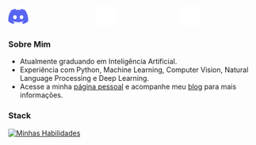 <div style="display: grid; grid-template-columns: repeat(3, 1fr); gap: 20px;">
    <a href="" title="Social Media"><img src="https://raw.githubusercontent.com/CLorant/readme-social-icons/main/large/colored/discord.svg" alt="Discord" width="40"></a>   <a href="" title="Medium"><img src="https://raw.githubusercontent.com/CLorant/readme-social-icons/main/large/light/medium.svg" alt="Medium" width="40"></a>   <a href="" title="X"><img src="https://raw.githubusercontent.com/CLorant/readme-social-icons/main/large/light/twitter-x.svg" alt="X" width="40"></a>
</div>

### Sobre Mim
- Atualmente graduando em Inteligência Artificial.
- Experiência com Python, Machine Learning, Computer Vision, Natural Language Processing e Deep Learning.
- Acesse a minha [página pessoal](https://lucasdnoronha.github.io/site-pessoal/) e acompanhe meu [blog](https://medium.com/@lucasdiasnoronha1) para mais informações.

### Stack
[![Minhas Habilidades](https://skillicons.dev/icons?i=azure,aws,docker,git,githubactions,jenkins,py,vim,anaconda,bash,linux,opencv,pytorch,sklearn,tensorflow)](https://skillicons.dev)
